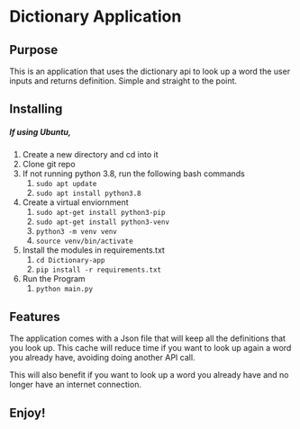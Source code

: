 # Dictionary Application

## Purpose

This is an application that uses the dictionary api to look up a word the user inputs and returns definition. Simple and straight to the point.


## Installing

##### If using Ubuntu,

1. Create a new directory and cd into it
2. Clone git repo
3. If not running python 3.8, run the following bash commands
    1. `sudo apt update`
    2. `sudo apt install python3.8`
4. Create a virtual enviornment
    1. `sudo apt-get install python3-pip`
    2. `sudo apt-get install python3-venv`
    3. `python3 -m venv venv`
    4. `source venv/bin/activate`
5. Install the modules in requirements.txt
    1. `cd Dictionary-app`
    2. `pip install -r requirements.txt`
6. Run the Program
    1. `python main.py`


## Features

The application comes with a Json file that will keep all the definitions that you look up. This cache will reduce time if you want to look up again a word you already have, avoiding doing another API call.

This will also benefit if you want to look up a word you already have and no longer have an internet connection.


## Enjoy!